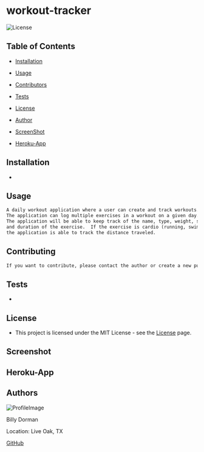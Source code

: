 # workout-tracker

![License](https://img.shields.io/static/v1?label=license&message=MIT&color=brightgreen) 

  
  
## Table of Contents
  
* [Installation](#Installation)
  
* [Usage](#Usage)
  
* [Contributors](#Contributors)
  
* [Tests](#Tests)
  
* [License](#License)
  
* [Author](#Author)

* [ScreenShot](*Screenshot)

* [Heroku-App](#Heroku-app)
  
## Installation
  
* 
  
## Usage

```md
A daily workout application where a user can create and track workouts.
The application can log multiple exercises in a workout on a given day.  
The application will be able to keep track of the name, type, weight, sets, reps, 
and duration of the exercise.  If the exercise is cardio (running, swimming, etc.) 
the application is able to track the distance traveled.
```
  
## Contributing

```md 
If you want to contribute, please contact the author or create a new pull request.
```  
## Tests
  
*  
  
## License
  
*  This project is licensed under the MIT License - see the [License](https://choosealicense.com/licenses/mit/) page.
  

## Screenshot

<!-- ![schooly_screenshot](https://user-images.githubusercontent.com/78969397/129258402-86eab714-9643-4b22-8444-3f07f2188299.png) -->



## Heroku-App

<!-- [schooly](https://fierce-retreat-28707.herokuapp.com/) -->


## Authors
  
![ProfileImage](https://avatars.githubusercontent.com/u/78969397?v=4)
  
Billy Dorman
  
Location: Live Oak, TX
  
[GitHub](https://github.com/ChainRxn12)

